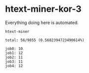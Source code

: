 # htext-miner-kor-3

Everything doing here is automated.

```
htext-miner

total: 56/9855 (0.5682394723490614%)

job0: 10
job1: 12
job2: 11
job3: 11
job4: 12
```